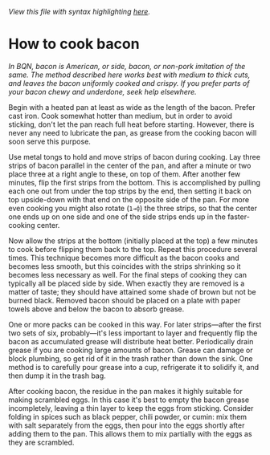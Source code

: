 *View this file with syntax highlighting [here](https://mlochbaum.github.io/BQN/commentary/bacon.html).*

# How to cook bacon

*In BQN, bacon is American, or side, bacon, or non-pork imitation of the same. The method described here works best with medium to thick cuts, and leaves the bacon uniformly cooked and crispy. If you prefer parts of your bacon chewy and underdone, seek help elsewhere.*

Begin with a heated pan at least as wide as the length of the bacon. Prefer cast iron. Cook somewhat hotter than medium, but in order to avoid sticking, don't let the pan reach full heat before starting. However, there is never any need to lubricate the pan, as grease from the cooking bacon will soon serve this purpose.

Use metal tongs to hold and move strips of bacon during cooking. Lay three strips of bacon parallel in the center of the pan, and after a minute or two place three at a right angle to these, on top of them. After another few minutes, flip the first strips from the bottom. This is accomplished by pulling each one out from under the top strips by the end, then setting it back on top upside-down with that end on the opposite side of the pan. For more even cooking you might also rotate (`1⊸⌽`) the three strips, so that the center one ends up on one side and one of the side strips ends up in the faster-cooking center.

Now allow the strips at the bottom (initially placed at the top) a few minutes to cook before flipping them back to the top. Repeat this procedure several times. This technique becomes more difficult as the bacon cooks and becomes less smooth, but this coincides with the strips shrinking so it becomes less necessary as well. For the final steps of cooking they can typically all be placed side by side. When exactly they are removed is a matter of taste; they should have attained some shade of brown but not be burned black. Removed bacon should be placed on a plate with paper towels above and below the bacon to absorb grease.

One or more packs can be cooked in this way. For later strips—after the first two sets of six, probably—it's less important to layer and frequently flip the bacon as accumulated grease will distribute heat better. Periodically drain grease if you are cooking large amounts of bacon. Grease can damage or block plumbing, so get rid of it in the trash rather than down the sink. One method is to carefully pour grease into a cup, refrigerate it to solidify it, and then dump it in the trash bag.

After cooking bacon, the residue in the pan makes it highly suitable for making scrambled eggs. In this case it's best to empty the bacon grease incompletely, leaving a thin layer to keep the eggs from sticking. Consider folding in spices such as black pepper, chili powder, or cumin: mix them with salt separately from the eggs, then pour into the eggs shortly after adding them to the pan. This allows them to mix partially with the eggs as they are scrambled.
